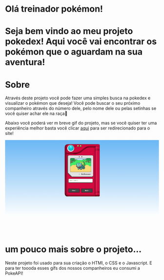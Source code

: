 # Olá treinador pokémon!
# Seja bem vindo ao meu projeto pokedex! Aqui você vai encontrar os pokémon que o aguardam na sua aventura!

# Sobre
<p>Através deste projeto você pode fazer uma simples busca na pokedex e visualizar o pokémon que deseja! Você pode buscar o seu próximo companheiro através do número dele, pelo nome dele ou pelas setinhas se você quiser achar ele na raça💪</p>
<p>Abaixo você poderá ver m breve gif do projeto, mas se você quiser ter uma experiência melhor basta você clicar <a href="https://davisilvas.github.io/pokedex/" target="_blank">aqui</a> para ser redirecionado para o site!</p>
<img src="./images/pokedexGif.gif">

<br><br>

# um pouco mais sobre o projeto...
<p>Neste projeto foi usado para sua criação o HTMl, o CSS e o Javascript. E para ter toooda esses gifs dos nossos companheiros eu consumi a PokeAPI!</p>